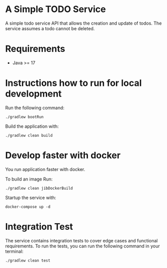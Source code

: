 A Simple TODO Service
============

A simple todo service API that allows the creation and update of todos.
The service assumes a todo cannot be deleted.

Requirements
============
* Java >= 17 

Instructions how to run for local development
============

Run the following command:

    ./gradlew bootRun

Build the application with:

    ./gradlew clean build

Develop faster with docker
===========

You run application faster with docker.

To build an image Run:

    ./gradlew clean jibDockerBuild

Startup the service with:

    docker-compose up -d

Integration Test
===========

The service contains integration tests to cover edge cases and functional requirements.
To run the tests, you can run the following command in your terminal:

    ./gradlew clean test
